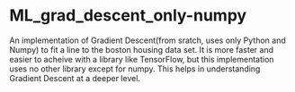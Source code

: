 # ML_grad_descent_only-numpy
An implementation of Gradient Descent(from sratch, uses only Python and Numpy) to fit a line to the boston housing data set.  It is more faster and easier to acheive with a library like TensorFlow, but this implementation uses no other library except for numpy. This helps in understanding Gradient Descent at a deeper level.

